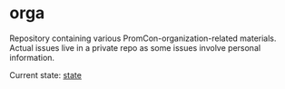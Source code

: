 # orga

Repository containing various PromCon-organization-related materials.
Actual issues live in a private repo as some issues involve personal information.

Current state:
[state](./promcon_tasks_colored.svg)
